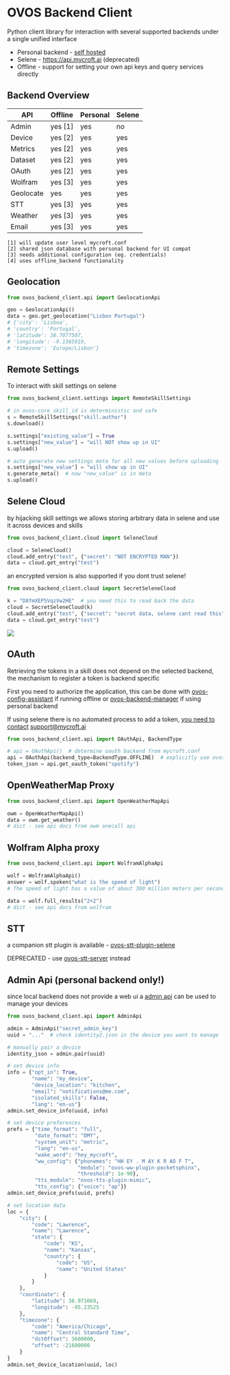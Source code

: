# OVOS Backend Client

Python client library for interaction with several supported backends under a single unified interface

- Personal backend - [self hosted](https://github.com/OpenVoiceOS/OVOS-local-backend)
- Selene - https://api.mycroft.ai (deprecated)
- Offline - support for setting your own api keys and query services directly

## Backend Overview

| API       | Offline | Personal | Selene |
|-----------|---------|----------|--------|
| Admin     | yes [1] | yes      | no     |
| Device    | yes [2] | yes      | yes    |
| Metrics   | yes [2] | yes      | yes    |
| Dataset   | yes [2] | yes      | yes    |
| OAuth     | yes [2] | yes      | yes    |
| Wolfram   | yes [3] | yes      | yes    |
| Geolocate | yes     | yes      | yes    |
| STT       | yes [3] | yes      | yes    |
| Weather   | yes [3] | yes      | yes    |
| Email     | yes [3] | yes      | yes    |

    [1] will update user level mycroft.conf
    [2] shared json database with personal backend for UI compat
    [3] needs additional configuration (eg. credentials)
    [4] uses offline_backend functionality

## Geolocation

```python
from ovos_backend_client.api import GeolocationApi

geo = GeolocationApi()
data = geo.get_geolocation("Lisbon Portugal")
# {'city': 'Lisboa',
# 'country': 'Portugal', 
# 'latitude': 38.7077507, 
# 'longitude': -9.1365919, 
# 'timezone': 'Europe/Lisbon'}
```

## Remote Settings

To interact with skill settings on selene

```python
from ovos_backend_client.settings import RemoteSkillSettings

# in ovos-core skill_id is deterministic and safe
s = RemoteSkillSettings("skill.author")
s.download()

s.settings["existing_value"] = True
s.settings["new_value"] = "will NOT show up in UI"
s.upload()

# auto generate new settings meta for all new values before uploading
s.settings["new_value"] = "will show up in UI"
s.generate_meta()  # now "new_value" is in meta
s.upload()


```

## Selene Cloud

by hijacking skill settings we allows storing arbitrary data in selene and use it across devices and skills

```python
from ovos_backend_client.cloud import SeleneCloud

cloud = SeleneCloud()
cloud.add_entry("test", {"secret": "NOT ENCRYPTED MAN"})
data = cloud.get_entry("test")
```

an encrypted version is also supported if you dont trust selene!

```python
from ovos_backend_client.cloud import SecretSeleneCloud

k = "D8fmXEP5VqzVw2HE"  # you need this to read back the data
cloud = SecretSeleneCloud(k)
cloud.add_entry("test", {"secret": "secret data, selene cant read this"})
data = cloud.get_entry("test")
```

![](https://matrix-client.matrix.org/_matrix/media/r0/download/matrix.org/SrqxZnxzRNSqJaydKGRQCFKo)


## OAuth

Retrieving the tokens in a skill does not depend on the selected backend, the mechanism to register a token is backend
specific

First you need to authorize the application, this can be done
with [ovos-config-assistant](https://github.com/OpenVoiceOS/ovos-config-assistant) if running offline
or [ovos-backend-manager](https://github.com/OpenVoiceOS/ovos-backend-manager) if using personal backend

If using selene there is no automated process to add a
token, [you need to contact](https://chat.mycroft.ai/community/pl/ynftpfuwo3gubxmta5qqronpch) support@mycroft.ai

```python
from ovos_backend_client.api import OAuthApi, BackendType

# api = OAuthApi()  # determine oauth backend from mycroft.conf
api = OAuthApi(backend_type=BackendType.OFFLINE)  # explicitly use ovos-backend-manager oauth
token_json = api.get_oauth_token("spotify")
```

## OpenWeatherMap Proxy

```python
from ovos_backend_client.api import OpenWeatherMapApi

owm = OpenWeatherMapApi()
data = owm.get_weather()
# dict - see api docs from owm onecall api
```

## Wolfram Alpha proxy

```python
from ovos_backend_client.api import WolframAlphaApi

wolf = WolframAlphaApi()
answer = wolf.spoken("what is the speed of light")
# The speed of light has a value of about 300 million meters per second

data = wolf.full_results("2+2")
# dict - see api docs from wolfram
```

## STT

a companion stt plugin is available - [ovos-stt-plugin-selene](https://github.com/OpenVoiceOS/ovos-stt-plugin-selene)

DEPRECATED - use [ovos-stt-server](https://openvoiceos.github.io/ovos-technical-manual/stt_server/) instead


## Admin Api (personal backend only!)

since local backend does not provide a web ui a [admin api](https://github.com/OpenVoiceOS/OVOS-local-backend#admin-api)
can be used to manage your devices

```python
from ovos_backend_client.api import AdminApi

admin = AdminApi("secret_admin_key")
uuid = "..."  # check identity2.json in the device you want to manage

# manually pair a device
identity_json = admin.pair(uuid)

# set device info
info = {"opt_in": True,
        "name": "my_device",
        "device_location": "kitchen",
        "email": "notifications@me.com",
        "isolated_skills": False,
        "lang": "en-us"}
admin.set_device_info(uuid, info)

# set device preferences
prefs = {"time_format": "full",
         "date_format": "DMY",
         "system_unit": "metric",
         "lang": "en-us",
         "wake_word": "hey_mycroft",
         "ww_config": {"phonemes": "HH EY . M AY K R AO F T",
                       "module": "ovos-ww-plugin-pocketsphinx",
                       "threshold": 1e-90},
         "tts_module": "ovos-tts-plugin-mimic",
         "tts_config": {"voice": "ap"}}
admin.set_device_prefs(uuid, prefs)

# set location data
loc = {
    "city": {
        "code": "Lawrence",
        "name": "Lawrence",
        "state": {
            "code": "KS",
            "name": "Kansas",
            "country": {
                "code": "US",
                "name": "United States"
            }
        }
    },
    "coordinate": {
        "latitude": 38.971669,
        "longitude": -95.23525
    },
    "timezone": {
        "code": "America/Chicago",
        "name": "Central Standard Time",
        "dstOffset": 3600000,
        "offset": -21600000
    }
}
admin.set_device_location(uuid, loc)
```
